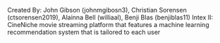 Created By: John Gibson (johnmgibosn3), Christian Sorensen (ctsorensen2019), Alainna Bell (williaal), Benji Blas (benjiblas11)
Intex II: CineNiche movie streaming platform that features a machine learning recommendation system that is tailored to each user
